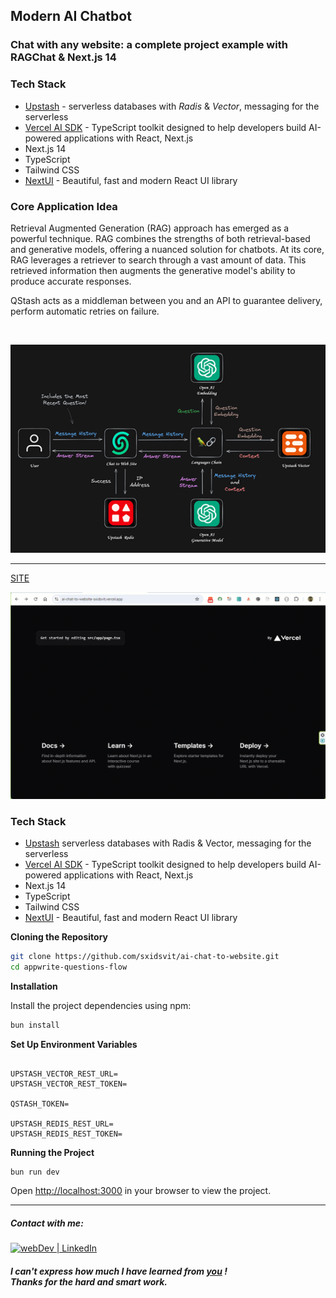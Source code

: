
## Modern AI Chatbot 

### Chat with any website: а complete project example with RAGChat & Next.js 14

### Tech Stack

- [Upstash](https://upstash.com/) - serverless databases with *Radis* & *Vector*, messaging for the serverless
- [Vercel AI SDK](https://sdk.vercel.ai/docs/introduction) - TypeScript toolkit designed to help developers build AI-powered applications with React, Next.js
- Next.js 14
- TypeScript 
- Tailwind CSS
- [NextUI](https://nextui.org/) - Beautiful, fast and modern React UI library

### Core Application Idea 

Retrieval Augmented Generation (RAG) approach has emerged as a powerful technique. RAG combines the strengths of both retrieval-based and generative models, offering a nuanced solution for chatbots. At its core, RAG leverages a retriever to search through a vast amount of data. This retrieved information then augments the generative model's ability to produce accurate responses.

QStash acts as a middleman between you and an API to guarantee delivery, perform automatic retries on failure.

<br/>

![](diagram.png)

---

[SITE](https://ai-chat-to-website-sxidsvit.vercel.app/)

![](demo.gif)

### Tech Stack

- [Upstash](https://upstash.com/) serverless databases with Radis & Vector, messaging for the serverless
- [Vercel AI SDK](https://sdk.vercel.ai/docs/introduction) - TypeScript toolkit designed to help developers build AI-powered applications with React, Next.js
- Next.js 14
- TypeScript 
- Tailwind CSS
- [NextUI](https://nextui.org/) - Beautiful, fast and modern React UI library


**Cloning the Repository**

```bash
git clone https://github.com/sxidsvit/ai-chat-to-website.git 
cd appwrite-questions-flow
```

**Installation**

Install the project dependencies using npm:

```bash
bun install
```

**Set Up Environment Variables**

```env

UPSTASH_VECTOR_REST_URL=
UPSTASH_VECTOR_REST_TOKEN=

QSTASH_TOKEN=

UPSTASH_REDIS_REST_URL=
UPSTASH_REDIS_REST_TOKEN=
```


**Running the Project**

```bash
bun run dev
```

Open [http://localhost:3000](http://localhost:3000) in your browser to view the project.


---

##### Contact with me:

[<img alt="webDev | LinkedIn" src="https://img.shields.io/badge/linkedin-0077B5.svg?&style=for-the-badge&logo=linkedin&logoColor=white" />][linkedin]

[linkedin]: https://www.linkedin.com/in/sergiy-antonyuk/


##### I can't express how much I have learned from [you](https://www.youtube.com/@joshtriedcoding/) ! <br> Thanks for the hard and smart work.
